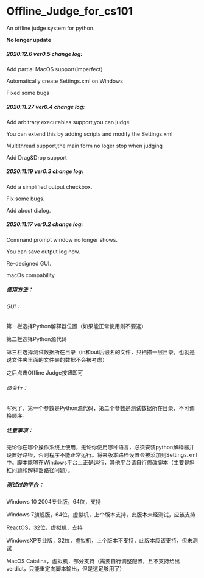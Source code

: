 # Offline_Judge_for_cs101
 An offline judge system for python.

**No longer update**

##### 2020.12.6 ver0.5 change log:

Add partial MacOS support(imperfect)

Automatically create Settings.xml on Windows

Fixed some bugs

##### 2020.11.27 ver0.4 change log:

Add arbitrary executables support,you can judge

You can extend this by adding scripts and modify the Settings.xml

Multithread support,the main form no loger stop when judging

Add Drag&Drop support

##### 2020.11.19 ver0.3 change log:

Add a simplified output checkbox.

Fix some bugs.

Add about dialog.

##### 2020.11.17 ver0.2 change log:

Command prompt window no longer shows.

You can save output log now.

Re-designed GUI.

macOs compability.

##### 使用方法：

###### GUI：

第一栏选择Python解释器位置（如果能正常使用则不要选）

第二栏选择Python源代码

第三栏选择测试数据所在目录（in和out后缀名的文件，只扫描一层目录，也就是说文件夹里面的文件夹的数据不会被考虑）

之后点击Offline Judge按钮即可

###### 命令行：

写死了，第一个参数是Python源代码，第二个参数是测试数据所在目录，不可调换顺序。

##### 注意事项：

无论你在哪个操作系统上使用，无论你使用哪种语言，必须安装python解释器并设置好路径，否则程序不能正常运行。将来版本路径设置会被添加到Settings.xml中。脚本能够在Windows平台上正确运行，其他平台请自行修改脚本（主要是斜杠问题和解释器路径问题）。

##### 测试过的平台：

Windows 10 2004专业版，64位，支持

Windows 7旗舰版，64位，虚拟机，上个版本支持，此版本未经测试，应该支持

ReactOS，32位，虚拟机，支持

WindowsXP专业版，32位，虚拟机，上个版本不支持，此版本应该支持，但未测试

MacOS Catalina，虚拟机，部分支持（需要自行调整配置，且不支持给出verdict，只能重定向脚本输出，但是这足够用了）
